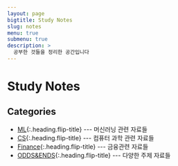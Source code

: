 ```yaml
---
layout: page
bigtitle: Study Notes
slug: notes
menu: true
submenu: true
description: >
  공부한 것들을 정리한 공간입니다
---
```


# Study Notes

## Categories

* [ML]{:.heading.flip-title} --- 머신러닝 관련 자료들
* [CS]{:.heading.flip-title} --- 컴퓨터 과학 관련 자료들
* [Finance]{:.heading.flip-title} --- 금융관련 자료들
* [ODDS&ENDS]{:.heading.flip-title} --- 다양한 주제 자료들

[ML]: /ml/
[CS]: /cs/
[Finance]: /finance/
[ODDS&ENDS]: /odds-ends/